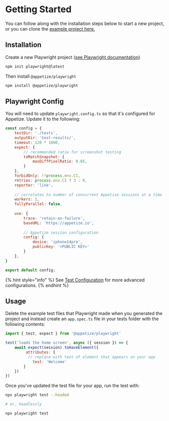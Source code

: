 # Getting Started

You can follow along with the installation steps below to start a new project, or you can clone the [example project here.](https://github.com/appetizeio/appetize-js-sdk-examples/tree/main/playwright-testing)

## Installation

Create a new Playwright project ([see Playwright documentation](https://playwright.dev/docs/intro#installing-playwright))

```bash
npm init playwright@latest
```

Then install `@appetize/playwright`

```bash
npm install @appetize/playwright
```

## Playwright Config

You will need to update `playwright.config.ts` so that it's configured for Appetize. Update it to the following:

```javascript
const config = {
    testDir: './tests',
    outputDir: 'test-results/',
    timeout: 120 * 1000,
    expect: {        
        // recommended ratio for screenshot testing
        toMatchSnapshot: {
            maxDiffPixelRatio: 0.05,
        }
    },
    forbidOnly: !!process.env.CI,
    retries: process.env.CI ? 3 : 0,
    reporter: 'line',
    
    // correlates to number of concurrent Appetize sessions at a time
    workers: 1,
    fullyParallel: false,
    
    use: {    
        trace: 'retain-on-failure',
        baseURL: 'https://appetize.io',
        
        // Appetize session configuration
        config: {
            device: 'iphone14pro',
            publicKey: '<PUBLIC KEY>'
        }    
    },
}

export default config;
```

{% hint style="info" %}
See [Test Configuration](test-configuration.md) for more advanced configurations.
{% endhint %}

## Usage

Delete the example test files that Playwright made when you generated the project and instead create an `app.spec.ts` file in your tests folder with the following contents:

```javascript
import { test, expect } from '@appetize/playwright'

test('loads the home screen', async ({ session }) => {
    await expect(session).toHaveElement({
         attributes: {
          // replace with text of element that appears on your app
            text: 'Welcome' 
        }
    })
})
```

Once you've updated the test file for your app, run the test with:

```bash
npx playwright test --headed

# or, headlessly

npx playwright test
```

